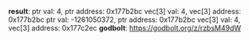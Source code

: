 **result**:
ptr val: 4, ptr address: 0x177b2bc
vec[3] val: 4, vec[3] address: 0x177b2bc
ptr val: -1261050372, ptr address: 0x177b2bc
vec[3] val: 4, vec[3] address: 0x177c2ec
**godbolt**: https://godbolt.org/z/rzbsM49dW